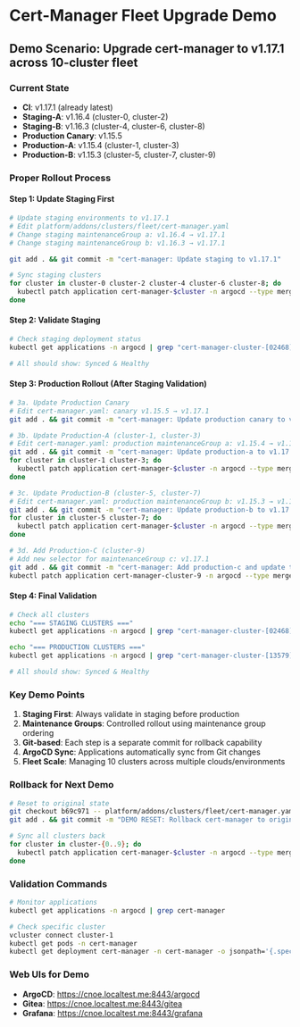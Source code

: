 # Cert-Manager Fleet Upgrade Demo

## Demo Scenario: Upgrade cert-manager to v1.17.1 across 10-cluster fleet

### Current State
- **CI**: v1.17.1 (already latest)
- **Staging-A**: v1.16.4 (cluster-0, cluster-2)
- **Staging-B**: v1.16.3 (cluster-4, cluster-6, cluster-8)
- **Production Canary**: v1.15.5
- **Production-A**: v1.15.4 (cluster-1, cluster-3)
- **Production-B**: v1.15.3 (cluster-5, cluster-7, cluster-9)

### Proper Rollout Process

#### Step 1: Update Staging First
```bash
# Update staging environments to v1.17.1
# Edit platform/addons/clusters/fleet/cert-manager.yaml
# Change staging maintenanceGroup a: v1.16.4 → v1.17.1
# Change staging maintenanceGroup b: v1.16.3 → v1.17.1

git add . && git commit -m "cert-manager: Update staging to v1.17.1"

# Sync staging clusters
for cluster in cluster-0 cluster-2 cluster-4 cluster-6 cluster-8; do
  kubectl patch application cert-manager-$cluster -n argocd --type merge -p '{"operation":{"sync":{"revision":"HEAD"}}}'
done
```

#### Step 2: Validate Staging
```bash
# Check staging deployment status
kubectl get applications -n argocd | grep "cert-manager-cluster-[02468]"

# All should show: Synced & Healthy
```

#### Step 3: Production Rollout (After Staging Validation)
```bash
# 3a. Update Production Canary
# Edit cert-manager.yaml: canary v1.15.5 → v1.17.1
git add . && git commit -m "cert-manager: Update production canary to v1.17.1"

# 3b. Update Production-A (cluster-1, cluster-3)
# Edit cert-manager.yaml: production maintenanceGroup a: v1.15.4 → v1.17.1
git add . && git commit -m "cert-manager: Update production-a to v1.17.1"
for cluster in cluster-1 cluster-3; do
  kubectl patch application cert-manager-$cluster -n argocd --type merge -p '{"operation":{"sync":{"revision":"HEAD"}}}'
done

# 3c. Update Production-B (cluster-5, cluster-7)
# Edit cert-manager.yaml: production maintenanceGroup b: v1.15.3 → v1.17.1
git add . && git commit -m "cert-manager: Update production-b to v1.17.1"
for cluster in cluster-5 cluster-7; do
  kubectl patch application cert-manager-$cluster -n argocd --type merge -p '{"operation":{"sync":{"revision":"HEAD"}}}'
done

# 3d. Add Production-C (cluster-9)
# Add new selector for maintenanceGroup c: v1.17.1
git add . && git commit -m "cert-manager: Add production-c and update to v1.17.1"
kubectl patch application cert-manager-cluster-9 -n argocd --type merge -p '{"operation":{"sync":{"revision":"HEAD"}}}'
```

#### Step 4: Final Validation
```bash
# Check all clusters
echo "=== STAGING CLUSTERS ==="
kubectl get applications -n argocd | grep "cert-manager-cluster-[02468]"

echo "=== PRODUCTION CLUSTERS ==="
kubectl get applications -n argocd | grep "cert-manager-cluster-[13579]"

# All should show: Synced & Healthy
```

### Key Demo Points
1. **Staging First**: Always validate in staging before production
2. **Maintenance Groups**: Controlled rollout using maintenance group ordering
3. **Git-based**: Each step is a separate commit for rollback capability
4. **ArgoCD Sync**: Applications automatically sync from Git changes
5. **Fleet Scale**: Managing 10 clusters across multiple clouds/environments

### Rollback for Next Demo
```bash
# Reset to original state
git checkout b69c971 -- platform/addons/clusters/fleet/cert-manager.yaml
git add . && git commit -m "DEMO RESET: Rollback cert-manager to original versions"

# Sync all clusters back
for cluster in cluster-{0..9}; do
  kubectl patch application cert-manager-$cluster -n argocd --type merge -p '{"operation":{"sync":{"revision":"HEAD"}}}'
done
```

### Validation Commands
```bash
# Monitor applications
kubectl get applications -n argocd | grep cert-manager

# Check specific cluster
vcluster connect cluster-1
kubectl get pods -n cert-manager
kubectl get deployment cert-manager -n cert-manager -o jsonpath='{.spec.template.spec.containers[0].image}'
```

### Web UIs for Demo
- **ArgoCD**: https://cnoe.localtest.me:8443/argocd
- **Gitea**: https://cnoe.localtest.me:8443/gitea
- **Grafana**: https://cnoe.localtest.me:8443/grafana
